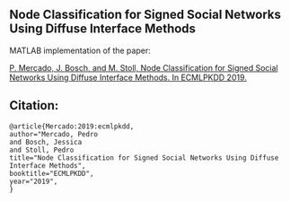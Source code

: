 ## Node Classification for Signed Social Networks Using Diffuse Interface Methods

MATLAB implementation of the paper:

[P. Mercado, J. Bosch, and M. Stoll, Node Classification for Signed Social Networks Using Diffuse Interface Methods. In ECMLPKDD 2019.](https://arxiv.org/abs/1809.06432)

## Citation:
```
@article{Mercado:2019:ecmlpkdd,
author="Mercado, Pedro
and Bosch, Jessica
and Stoll, Pedro
title="Node Classification for Signed Social Networks Using Diffuse Interface Methods",
booktitle="ECMLPKDD",
year="2019",
}
